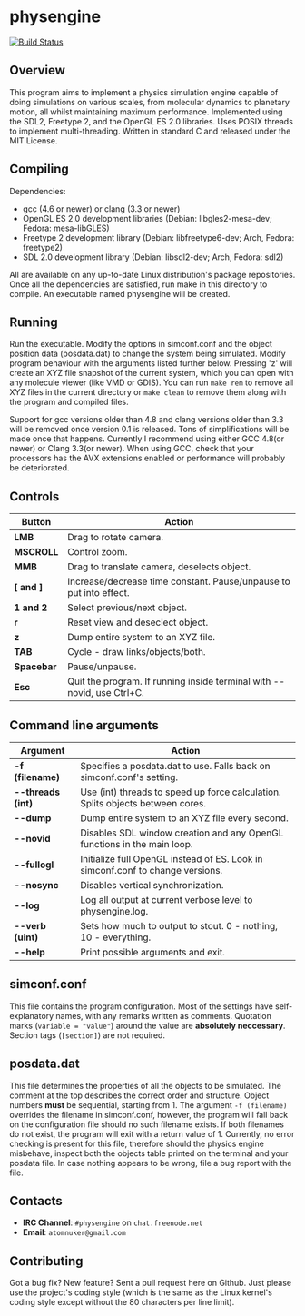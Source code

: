 physengine
==========

[![Build Status](https://travis-ci.org/atomnuker/physengine.png?branch=master)](https://travis-ci.org/atomnuker/physengine)

Overview
--------
This program aims to implement a physics simulation engine capable of doing simulations on various scales, from molecular dynamics to planetary motion, all whilst maintaining maximum performance. Implemented using the SDL2, Freetype 2, and the OpenGL ES 2.0 libraries. Uses POSIX threads to implement multi-threading. Written in standard C and released under the MIT License.

Compiling
---------
Dependencies:

 * gcc (4.6 or newer)  or clang (3.3 or newer)
 * OpenGL ES 2.0 development libraries (Debian: libgles2-mesa-dev; Fedora: mesa-libGLES)
 * Freetype 2 development library (Debian: libfreetype6-dev; Arch, Fedora: freetype2) 
 * SDL 2.0 development library (Debian: libsdl2-dev; Arch, Fedora: sdl2)

All are available on any up-to-date Linux distribution's package repositories. Once all the dependencies are satisfied, run make in this directory to compile. An executable named physengine will be created.

Running
-------
Run the executable. Modify the options in simconf.conf and the object position data (posdata.dat) to change the system being simulated. Modify program behaviour with the arguments listed further below. Pressing 'z' will create an XYZ file snapshot of the current system, which you can open with any molecule viewer (like VMD or GDIS). You can run `make rem` to remove all XYZ files in the current directory or `make clean` to remove them along with the program and compiled files.

Support for gcc versions older than 4.8 and clang versions older than 3.3 will be removed once version 0.1 is released. Tons of simplifications will be made once that happens. Currently I recommend using either GCC 4.8(or newer) or Clang 3.3(or newer). When using GCC, check that your processors has the AVX extensions enabled or performance will probably be deteriorated.

Controls
--------
Button | Action
-------|-------
**LMB**      | Drag to rotate camera.
**MSCROLL**  | Control zoom.
**MMB**      | Drag to translate camera, deselects object.
**[ and ]**  | Increase/decrease time constant. Pause/unpause to put into effect.
**1 and 2**  | Select previous/next object.
**r**        | Reset view and deseclect object.
**z**        | Dump entire system to an XYZ file.
**TAB**      | Cycle - draw links/objects/both.
**Spacebar** | Pause/unpause.
**Esc**      | Quit the program. If running inside terminal with --novid, use Ctrl+C.

Command line arguments
----------------------
Argument | Action
---------|-------
**-f (filename)** | Specifies a posdata.dat to use. Falls back on simconf.conf's setting.
**--threads (int)** | Use (int) threads to speed up force calculation. Splits objects between cores.
**--dump** | Dump entire system to an XYZ file every second.
**--novid** | Disables SDL window creation and any OpenGL functions in the main loop.
**--fullogl** | Initialize full OpenGL instead of ES. Look in simconf.conf to change versions.
**--nosync** | Disables vertical synchronization.
**--log** | Log all output at current verbose level to physengine.log.
**--verb (uint)** | Sets how much to output to stout. 0 - nothing, 10 - everything.
**--help** | Print possible arguments and exit.

simconf.conf
------------
This file contains the program configuration. Most of the settings have self-explanatory names, with any remarks written as comments. Quotation marks (`variable = "value"`) around the value are **absolutely neccessary**. Section tags (`[section]`) are not required.

posdata.dat
-----------
This file determines the properties of all the objects to be simulated. The comment at the top describes the correct order and structure. Object numbers **must** be sequential, starting from 1. The argument `-f (filename)` overrides the filename in simconf.conf, however, the program will fall back on the configuration file should no such filename exists. If both filenames do not exist, the program will exit with a return value of 1. Currently, no error checking is present for this file, therefore should the physics engine misbehave, inspect both the objects table printed on the terminal and your posdata file. In case nothing appears to be wrong, file a bug report with the file.

Contacts
-------

 * **IRC Channel**: `#physengine` on `chat.freenode.net`
 * **Email**: `atomnuker@gmail.com`

Contributing
------------
Got a bug fix? New feature? Sent a pull request here on Github. Just please use the project's coding style (which is the same as the Linux kernel's coding style except without the 80 characters per line limit).
